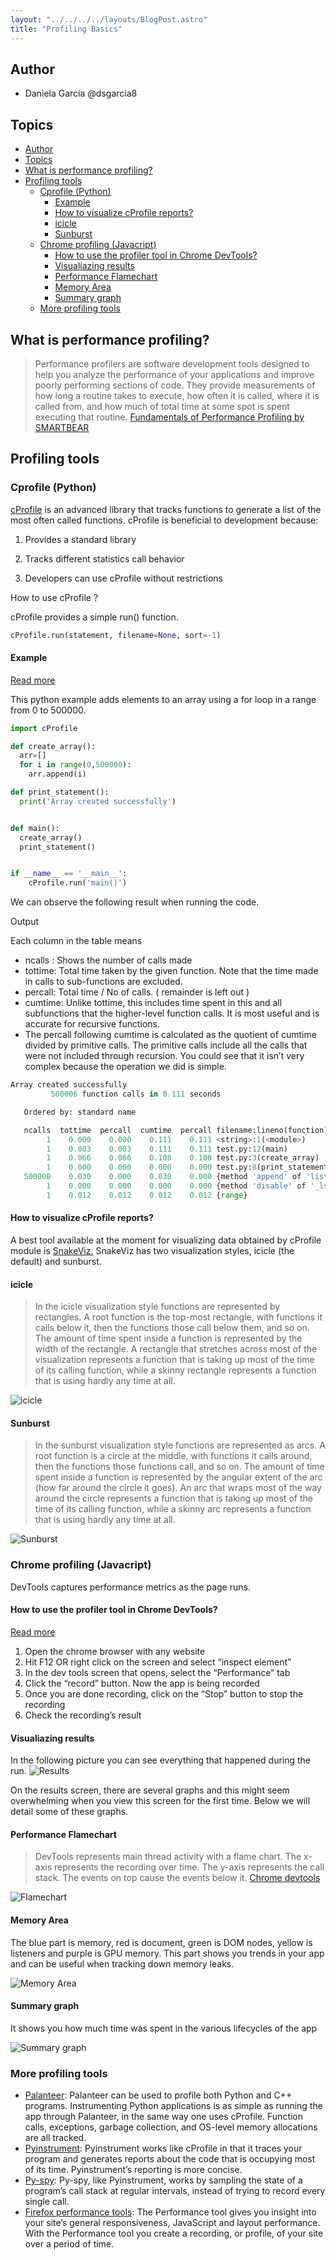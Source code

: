 ```yaml
---
layout: "../../../../layouts/BlogPost.astro"
title: "Profiling Basics"
---
```


## Author

- Daniela García @dsgarcia8

## Topics

- [Author](#author)
- [Topics](#topics)
- [What is performance profiling?](#what-is-performance-profiling)
- [Profiling tools](#profiling-tools)
  - [Cprofile (Python)](#cprofile-python)
    - [Example](#example)
    - [How to visualize cProfile reports?](#how-to-visualize-cprofile-reports)
    - [icicle](#icicle)
    - [Sunburst](#sunburst)
  - [Chrome profiling (Javacript)](#chrome-profiling-javacript)
    - [How to use the profiler tool in Chrome DevTools?](#how-to-use-the-profiler-tool-in-chrome-devtools)
    - [Visualiazing results](#visualiazing-results)
    - [Performance Flamechart](#performance-flamechart)
    - [Memory Area](#memory-area)
    - [Summary graph](#summary-graph)
  - [More profiling tools](#more-profiling-tools)

## What is performance profiling?

> Performance profilers are software development tools designed to help you analyze the performance of your applications and improve poorly performing sections of code. They provide measurements of how long a routine takes to execute, how often it is called, where it is called from, and how much of total time at some spot is spent executing that routine. [Fundamentals of Performance Profiling by SMARTBEAR](https://smartbear.com/learn/code-profiling/fundamentals-of-performance-profiling/)

## Profiling tools

### Cprofile (Python)

[cProfile](https://docs.python.org/3/library/profile.html) is an advanced library that  tracks functions to generate a list of the most often called functions. cProfile is beneficial to development because:

1. Provides  a standard library

2. Tracks different statistics call behavior

3. Developers  can use cProfile without restrictions

How to use cProfile ?

cProfile provides a simple run() function.

```Python
cProfile.run(statement, filename=None, sort=-1)
```

#### Example

[Read more](https://www.machinelearningplus.com/python/cprofile-how-to-profile-your-python-code/)

This python example adds elements to an array using a for loop in a range from 0 to 500000.

```Python
import cProfile

def create_array():
  arr=[]
  for i in range(0,500000):
    arr.append(i)

def print_statement():
  print('Array created successfully')


def main():
  create_array()
  print_statement()


if __name__ == '__main__':
    cProfile.run('main()')
```

We can observe the following result when running the code.

Output

Each column in the table means

- ncalls : Shows the number of calls made
- tottime: Total time taken by the given function. Note that the time made in calls to sub-functions are excluded.
- percall: Total time / No of calls. ( remainder is left out )
- cumtime: Unlike tottime, this includes time spent in this and all subfunctions that the higher-level function calls. It is most useful and is accurate for recursive functions.
- The percall following cumtime is calculated as the quotient of cumtime divided by primitive calls. The primitive calls include all the calls that were not included through recursion.
You could see that it isn’t very complex because the operation we did is simple.

```Python
Array created successfully
         500006 function calls in 0.111 seconds

   Ordered by: standard name

   ncalls  tottime  percall  cumtime  percall filename:lineno(function)
        1    0.000    0.000    0.111    0.111 <string>:1(<module>)
        1    0.003    0.003    0.111    0.111 test.py:12(main)
        1    0.066    0.066    0.108    0.108 test.py:3(create_array)
        1    0.000    0.000    0.000    0.000 test.py:8(print_statement)
   500000    0.030    0.000    0.030    0.000 {method 'append' of 'list' objects}
        1    0.000    0.000    0.000    0.000 {method 'disable' of '_lsprof.Profiler' objects}
        1    0.012    0.012    0.012    0.012 {range}
```

#### How to visualize cProfile reports?

A best tool available at the moment for visualizing data obtained by cProfile module is [SnakeViz.](https://jiffyclub.github.io/snakeviz/)
SnakeViz has two visualization styles, icicle (the default) and sunburst.

#### icicle

> In the icicle visualization style functions are represented by rectangles. A root function is the top-most rectangle, with functions it calls below it, then the functions those call below them, and so on. The amount of time spent inside a function is represented by the width of the rectangle. A rectangle that stretches across most of the visualization represents a function that is taking up most of the time of its calling function, while a skinny rectangle represents a function that is using hardly any time at all.

![icicle](https://www.machinelearningplus.com/wp-content/uploads/2020/08/Screenshot-30-768x518.png)

#### Sunburst

> In the sunburst visualization style functions are represented as arcs. A root function is a circle at the middle, with functions it calls around, then the functions those functions call, and so on. The amount of time spent inside a function is represented by the angular extent of the arc (how far around the circle it goes). An arc that wraps most of the way around the circle represents a function that is taking up most of the time of its calling function, while a skinny arc represents a function that is using hardly any time at all.

![Sunburst](https://jiffyclub.github.io/snakeviz/img/sunburst.png)

### Chrome profiling (Javacript)

DevTools captures performance metrics as the page runs.

#### How to use the profiler tool in Chrome DevTools?

[Read more](https://yonatankra.com/how-to-profile-javascript-performance-in-the-browser/#Call_Tree)

1. Open the chrome browser with any website
2. Hit F12 OR right click on the screen and select “inspect element”
3. In the dev tools screen that opens, select the “Performance” tab
4. Click the “record” button. Now the app is being recorded
5. Once you are done recording, click on the “Stop” button to stop the recording
6. Check the recording’s result

#### Visualiazing results

In the following picture you can see everything that happened during the run.
![Results](https://lh4.googleusercontent.com/fPkQxS0NmYFl-hJo50S_ncbhVSsk4afmiGhansW8rkkEaj5Xy-8i-_Lu2D70bz_7tHe2GFUF_q_jPztx78Ok99SzmW4gghFRmf2TzpmtMSpix30u6cZGxXskAEJSAEHKHbOBAuXh)

On the results screen, there are several graphs and this might seem overwhelming when you view this screen for the first time. Below we will detail some of these graphs.

#### Performance Flamechart

> DevTools represents main thread activity with a flame chart. The x-axis represents the recording over time. The y-axis represents the call stack. The events on top cause the events below it. [Chrome devtools](https://developer.chrome.com/docs/devtools/evaluate-performance/reference/)

![Flamechart](https://lh5.googleusercontent.com/vlRDD1y0hj_yc9LZOKdGdJV0X9RQ9ZI-d7QfWNzd_TQdLW_53vUhgi40YxL0L76QtZsYMDv9_Nhuo8Qr2PxVi9EZa7xgWaMmnCQA-_abB-dWAxAnD34dh3k330IPfwnTLA_ngSsf)

#### Memory Area

The blue part is memory, red is document, green is DOM nodes, yellow is listeners and purple is GPU memory.  This part shows you trends in your app and can be useful when tracking down memory leaks.

![Memory Area](https://lh4.googleusercontent.com/Z618TX64s1uLka3UTYkYJTcfU2zou__cRETS6IJ8aOxOYjPC-3l9EUdw6_xX8l3TYM5eMnh9dUG_L9jaCR8s-mt9BWE1_LwbtTX9CmYUjTuiihnLaXZRo8KnvvETxkL2v64AaWuQ)

#### Summary graph

It shows you how much time was spent in the various lifecycles of the app

![Summary graph](https://lh4.googleusercontent.com/MINy5sNPcrhJnODCjPwp8okTYHZBw-zH4lcN1NhKxlvcdjwHMEpmTkyZRG3iPioa6XHOJhZ2WyUhI64we24dl7PPFmN8PTNLRfhlgXyeerhzlcflhXco5K225NtsOfPE0zBTDzjm)

### More profiling tools

- [Palanteer](https://github.com/dfeneyrou/palanteer): Palanteer can be used to profile both Python and C++ programs. Instrumenting Python applications is as simple as running the app through Palanteer, in the same way one uses cProfile. Function calls, exceptions, garbage collection, and OS-level memory allocations are all tracked.
- [Pyinstrument](https://github.com/joerick/pyinstrument): Pyinstrument works like cProfile in that it traces your program and generates reports about the code that is occupying most of its time. Pyinstrument’s reporting is more concise.
- [Py-spy](https://github.com/benfred/py-spy): Py-spy, like Pyinstrument, works by sampling the state of a program’s call stack at regular intervals, instead of trying to record every single call.
- [Firefox performance tools](https://firefox-source-docs.mozilla.org/devtools-user/performance/): The Performance tool gives you insight into your site’s general responsiveness, JavaScript and layout performance. With the Performance tool you create a recording, or profile, of your site over a period of time.
